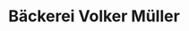 ---
title: "Bäckerei Volker Müller"
url: /herschweiler-pettersheim/baeckerei-volker-mueller/
shop: Bäckerei
---